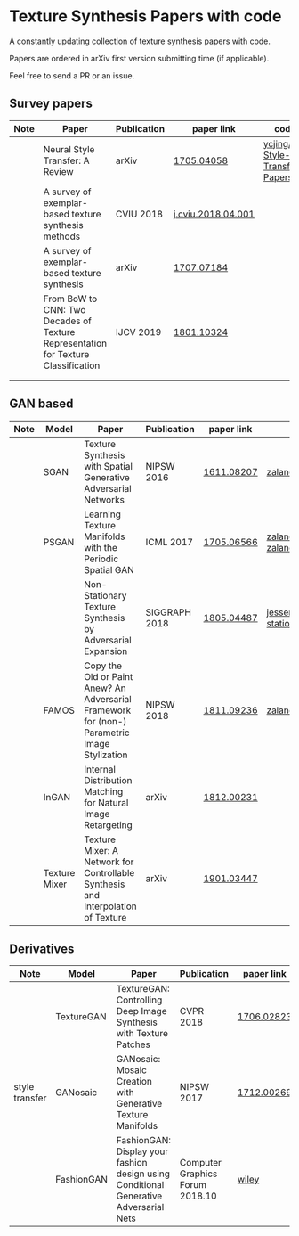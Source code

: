 # Texture Synthesis Papers with code

A constantly updating collection of texture synthesis papers with code.

Papers are ordered in arXiv first version submitting time (if applicable).

Feel free to send a PR or an issue.



## Survey papers

| Note | Paper                                                        | Publication | paper link                                                   | code link                                                    |
| ---- | ------------------------------------------------------------ | ----------- | ------------------------------------------------------------ | ------------------------------------------------------------ |
|      | Neural Style Transfer: A Review                              | arXiv       | [1705.04058](https://arxiv.org/abs/1705.04058)               | [ycjing/Neural-Style-Transfer-Papers](https://github.com/ycjing/Neural-Style-Transfer-Papers) |
|      | A survey of exemplar-based texture synthesis methods         | CVIU 2018   | [j.cviu.2018.04.001](https://doi.org/10.1016/j.cviu.2018.04.001) |                                                              |
|      | A survey of exemplar-based texture synthesis                 | arXiv       | [1707.07184](https://arxiv.org/abs/1707.07184)               |                                                              |
|      | From BoW to CNN: Two Decades of Texture Representation for Texture Classification | IJCV 2019   | [1801.10324](https://arxiv.org/abs/1801.10324)               |                                                              |
|      |                                                              |             |                                                              |                                                              |
|      |                                                              |             |                                                              |                                                              |





## GAN based

| Note | Model         | Paper                                                        | Publication   | paper link                                     | code link                                                    |
| ---- | ------------- | ------------------------------------------------------------ | ------------- | ---------------------------------------------- | ------------------------------------------------------------ |
|      | SGAN          | Texture Synthesis with Spatial Generative Adversarial Networks | NIPSW 2016    | [1611.08207](https://arxiv.org/abs/1611.08207) | [zalandoresearch/spatial_gan](https://github.com/zalandoresearch/spatial_gan) |
|      | PSGAN         | Learning Texture Manifolds with the Periodic Spatial GAN     | ICML 2017     | [1705.06566](https://arxiv.org/abs/1705.06566) | [zalandoresearch/psgan](https://github.com/zalandoresearch/psgan), [zalandoresearch/famos](https://github.com/zalandoresearch/famos) |
|      |               | Non-Stationary Texture Synthesis by Adversarial Expansion    | SIGGRAPH 2018 | [1805.04487](https://arxiv.org/abs/1805.04487) | [jessemelpolio/non-stationary_texture_syn](https://github.com/jessemelpolio/non-stationary_texture_syn) |
|      | FAMOS         | Copy the Old or Paint Anew? An Adversarial Framework for (non-) Parametric Image Stylization | NIPSW 2018    | [1811.09236](https://arxiv.org/abs/1811.09236) | [zalandoresearch/famos](https://github.com/zalandoresearch/famos) |
|      | InGAN         | Internal Distribution Matching for Natural Image Retargeting | arXiv         | [1812.00231](https://arxiv.org/abs/1812.00231) |                                                              |
|      | Texture Mixer | Texture Mixer: A Network for Controllable Synthesis and Interpolation of Texture | arXiv         | [1901.03447](https://arxiv.org/abs/1901.03447) |                                                              |





## Derivatives

| Note           | Model      | Paper                                                        | Publication                     | paper link                                                   | code link                                                    |
| -------------- | ---------- | ------------------------------------------------------------ | ------------------------------- | ------------------------------------------------------------ | ------------------------------------------------------------ |
|                | TextureGAN | TextureGAN: Controlling Deep Image Synthesis with Texture Patches | CVPR 2018                       | [1706.02823](https://arxiv.org/abs/1706.02823)               | [janesjanes/Pytorch-TextureGAN](https://github.com/janesjanes/Pytorch-TextureGAN) |
| style transfer | GANosaic   | GANosaic: Mosaic Creation with Generative Texture Manifolds  | NIPSW 2017                      | [1712.00269](https://arxiv.org/abs/1712.00269)               | [ubergmann/ganosaic](https://github.com/ubergmann/ganosaic)  |
|                | FashionGAN | FashionGAN: Display your fashion design using Conditional Generative Adversarial Nets | Computer Graphics Forum 2018.10 | [wiley](https://onlinelibrary.wiley.com/doi/abs/10.1111/cgf.13552) |                                                              |





